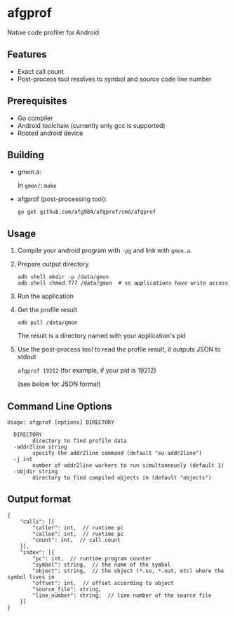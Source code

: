afgprof
=======

Native code profiler for Android

Features
--------

* Exact call count
* Post-process tool resolves to symbol and source code line number

Prerequisites
-------------

* Go compiler
* Android toolchain (currently only gcc is supported)
* Rooted android device

Building
--------

*   gmon.a:

    In `gmon/`: `make`

*   afgprof (post-processing tool):

    `go get github.com/afg984/afgprof/cmd/afgprof`

Usage
-----

1.  Compile your android program with `-pg` and link with `gmon.a`.

2.  Prepare output directory

    ```
    adb shell mkdir -p /data/gmon
    adb shell chmod 777 /data/gmon  # so applications have write access
    ```

3.  Run the application

4.  Get the profile result

    `adb pull /data/gmon`

    The result is a directory named with your application's pid

5.  Use the post-process tool to read the profile result, it outputs JSON to stdout

    `afgprof 19212` (for example, if your pid is 19212)

    (see below for JSON format)

Command Line Options
--------------------

```
Usage: afgprof [options] DIRECTORY

  DIRECTORY
        directory to find profile data
  -addr2line string
        specify the addr2line command (default "eu-addr2line")
  -j int
        number of addr2line workers to run simultaneously (default 1)
  -objdir string
        directory to find compiled objects in (default "objects")
```

Output format
-------------

```
{
    "calls": [{
        "caller": int,  // runtime pc
        "callee": int,  // runtime pc
        "count": int,  // call count
    }],
    "index": [{
        "pc": int,  // runtime program counter
        "symbol": string,  // the name of the symbol
        "object": string,  // the object (*.so, *.out, etc) where the symbol lives in
        "offset": int,  // offset according to object
        "source_file": string,
        "line_number": string,  // line number of the source file
    }]
}
```
